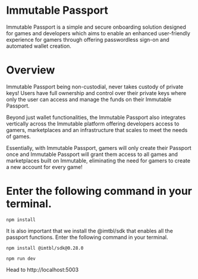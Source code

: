 # Immutable Passport
Immutable Passport is a simple and secure onboarding solution designed for games and developers which aims to enable an enhanced user-friendly experience for gamers through offering passwordless sign-on and automated wallet creation.

# Overview
Immutable Passport being non-custodial, never takes custody of private keys! Users have full ownership and control over their private keys where only the user can access and manage the funds on their Immutable Passport.

Beyond just wallet functionalities, the Immutable Passport also integrates vertically across the Immutable platform offering developers access to gamers, marketplaces and an infrastructure that scales to meet the needs of games.

Essentially, with Immutable Passport, gamers will only create their Passport once and Immutable Passport will grant them access to all games and marketplaces built on Immutable, eliminating the need for gamers to create a new account for every game!

# Enter the following command in your terminal.

```
npm install
```

It is also important that we install the @imtbl/sdk that enables all the passport functions. Enter the following command in your terminal.

```
npm install @imtbl/sdk@0.28.0
```

```
npm run dev
```

Head to http://localhost:5003